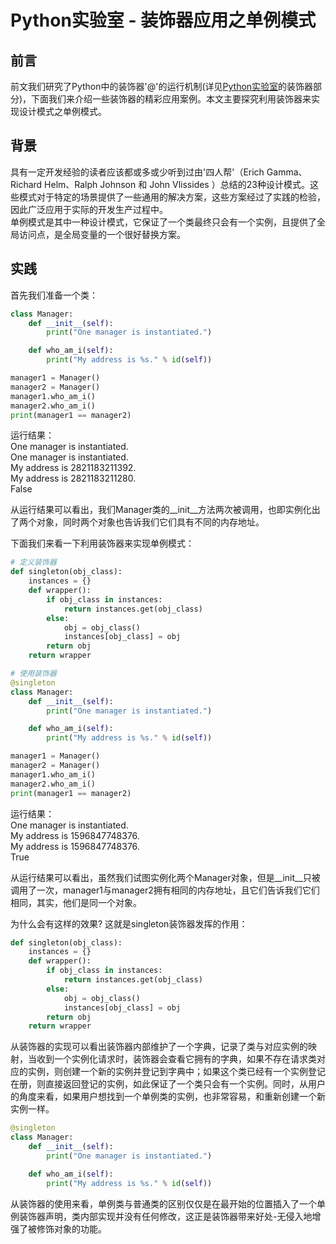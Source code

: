 # Python实验室 - 装饰器应用之单例模式

## 前言
前文我们研究了Python中的装饰器'@'的运行机制(详见[Python实验室](https://www.toutiao.com/i6716714866570166797/)的装饰器部分)，下面我们来介绍一些装饰器的精彩应用案例。本文主要探究利用装饰器来实现设计模式之单例模式。

## 背景
具有一定开发经验的读者应该都或多或少听到过由'四人帮'（Erich Gamma、Richard Helm、Ralph Johnson 和 John Vlissides ）总结的23种设计模式。这些模式对于特定的场景提供了一些通用的解决方案，这些方案经过了实践的检验，因此广泛应用于实际的开发生产过程中。  
单例模式是其中一种设计模式，它保证了一个类最终只会有一个实例，且提供了全局访问点，是全局变量的一个很好替换方案。

## 实践
首先我们准备一个类：
```python
class Manager:
    def __init__(self):
        print("One manager is instantiated.")

    def who_am_i(self):
        print("My address is %s." % id(self))

manager1 = Manager()
manager2 = Manager()
manager1.who_am_i()
manager2.who_am_i()
print(manager1 == manager2)
```
运行结果：   
One manager is instantiated.  
One manager is instantiated.  
My address is 2821183211392.  
My address is 2821183211280.   
False   

从运行结果可以看出，我们Manager类的\_\_init\_\_方法两次被调用，也即实例化出了两个对象，同时两个对象也告诉我们它们具有不同的内存地址。

下面我们来看一下利用装饰器来实现单例模式：
```python
# 定义装饰器
def singleton(obj_class):
    instances = {}
    def wrapper():
        if obj_class in instances:
            return instances.get(obj_class)
        else:
            obj = obj_class()
            instances[obj_class] = obj
        return obj
    return wrapper

# 使用装饰器
@singleton
class Manager:
    def __init__(self):
        print("One manager is instantiated.")

    def who_am_i(self):
        print("My address is %s." % id(self))

manager1 = Manager()
manager2 = Manager()
manager1.who_am_i()
manager2.who_am_i()
print(manager1 == manager2)
```
运行结果：  
One manager is instantiated.  
My address is 1596847748376.  
My address is 1596847748376.  
True  

从运行结果可以看出，虽然我们试图实例化两个Manager对象，但是\_\_init\_\_只被调用了一次，manager1与manager2拥有相同的内存地址，且它们告诉我们它们相同，其实，他们是同一个对象。

为什么会有这样的效果? 这就是singleton装饰器发挥的作用：
```python
def singleton(obj_class):
    instances = {}
    def wrapper():
        if obj_class in instances:
            return instances.get(obj_class)
        else:
            obj = obj_class()
            instances[obj_class] = obj
        return obj
    return wrapper
```
从装饰器的实现可以看出装饰器内部维护了一个字典，记录了类与对应实例的映射，当收到一个实例化请求时，装饰器会查看它拥有的字典，如果不存在请求类对应的实例，则创建一个新的实例并登记到字典中；如果这个类已经有一个实例登记在册，则直接返回登记的实例，如此保证了一个类只会有一个实例。同时，从用户的角度来看，如果用户想找到一个单例类的实例，也非常容易，和重新创建一个新实例一样。

```python
@singleton
class Manager:
    def __init__(self):
        print("One manager is instantiated.")

    def who_am_i(self):
        print("My address is %s." % id(self))
```
从装饰器的使用来看，单例类与普通类的区别仅仅是在最开始的位置插入了一个单例装饰器声明，类内部实现并没有任何修改，这正是装饰器带来好处-无侵入地增强了被修饰对象的功能。
